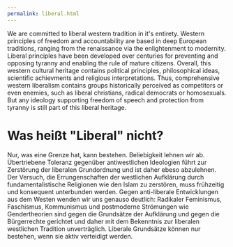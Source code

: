 ```yaml
---
permalink: liberal.html
---
```


We are committed to liberal western tradition in it's entirety.
Western principles of freedom and accountability are based in deep European traditions, ranging from the renaissance via the enlightenment to modernity.
Liberal principles have been developed over centuries for preventing and opposing tyranny and enabling the rule of mature citizens.
Overall, this western cultural heritage contains political principles, philosophical ideas, scientific achievments and religious interpretations.
Thus, comprehensive western liberalism contains groups historically perceived as competitors or even enemies, such as liberal christians, radical democrats or homosexuals.
But any ideology supporting freedom of speech and protection from tyranny is still part of this liberal heritage.

# Was heißt "Liberal" nicht?

Nur, was eine Grenze hat, kann bestehen.
Beliebigkeit lehnen wir ab.
Übertriebene Toleranz gegenüber antiwestlichen Ideologien führt zur Zerstörung der liberalen Grundordnung und ist daher ebeso abzulehnen.
Der Versuch, die Errungenschaften der westlichen Aufklärung durch fundamentalistische Religionen wie den Islam zu zerstören, muss frühzeitig und konsequent unterbunden werden.
Gegen anti-liberale Entwicklungen aus dem Westen wenden wir uns genauso deutlich:
Radikaler Feminismus, Faschismus, Kommunismus und postmoderne Strömungen wie Gendertheorien sind gegen die Grundsätze der Aufklärung und gegen die Bürgerrechte gerichtet und daher mit dem Bekenntnis zur liberalen westlichen Tradition unverträglich.
Liberale Grundsätze können nur bestehen, wenn sie aktiv verteidigt werden.
